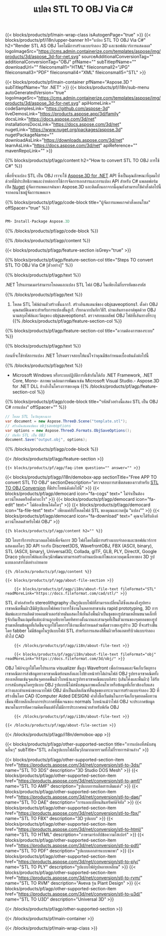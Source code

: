 ﻿---
title: แปลง STL TO OBJ Via C# 
weight: 600
url: /th/net/conversion/stl-to-obj/ 
description: ตัวอย่างรหัสสำหรับ STL ถึง OBJ C# การแปลงใช้โค้ดตัวอย่าง API สำหรับไฟล์ batch STL เป็น OBJ การแปลงภายใน VB.NET, ASP .NET หรือแอพพลิเคชันที่ใช้ .NET
---
{{< blocks/products/pf/main-wrap-class isAutogenPage="true" >}}
{{< blocks/products/pf/i18n/upper-banner h1="แปลง STL TO OBJ Via C#" h2="Render STL AS OBJ โดยไม่มีการสร้างแบบจำลอง 3D และซอฟต์แวร์การแสดงผล" logoImageSrc="https://cms.admin.containerize.com/templates/aspose/img/products/3d/aspose_3d-for-net.svg" sourceAdditionalConversionTag="" additionalConversionTag="OBJ" pfName="" subTitlepfName="" downloadUrl="" fileiconsmall1="HTML" fileiconsmall2="JPG" fileiconsmall3="PDF" fileiconsmall4="XML" fileiconsmall5="STL" >}}

{{< blocks/products/pf/main-container pfName="Aspose.3D " subTitlepfName="for .NET" >}}
{{< blocks/products/pf/i18n/sub-menu autoGeneratedVersion="true" logoImageSrc="https://cms.admin.containerize.com/templates/aspose/img/products/3d/aspose_3d-for-net.svg" apiHomeLink="" codeSamplesLink="https://github.com/aspose-3d" liveDemosLink="https://products.aspose.app/3d/family" docsLink="https://docs.aspose.com/3d/net" installationsDocsLink="https://docs.aspose.com/3d/net" nugetLink="https://www.nuget.org/packages/aspose.3d" nugetPackageName="" downloadAsLink="https://downloads.aspose.com/3d/net" learnAsLink="https://docs.aspose.com/3d/net" apiReference="" mavenRepoLink="" >}}

{{% blocks/products/pf/agp/content h2="How to convert STL TO OBJ การใช้ C#" %}}

 เพื่อที่จะแปลง STL เป็น OBJ เราจะใช้
 [Aspose.3D for .NET](https://products.aspose.com/3d/net) 
 API ซึ่งเป็นคุณลักษณะที่อุดมไปด้วยที่มีประสิทธิภาพและง่ายต่อการใช้การจัดการเอกสารและการแปลง API สำหรับ C# แพลตฟอร์มเปิด
 [Nuget](https://www.nuget.org/packages/aspose.3d) 
 ผู้จัดการแพคเกจค้นหา
 Aspose.3D 
 และติดตั้งนอกจากนี้คุณยังสามารถใช้คำสั่งต่อไปนี้จากคอนโซลผู้จัดการแพคเกจ

{{% blocks/products/pf/agp/code-block title="ผู้จัดการแพคเกจคำสั่งคอนโซล" offSpacer="true" %}}

```cs

PM> Install-Package Aspose.3D


```

{{% /blocks/products/pf/agp/code-block %}}

{{% /blocks/products/pf/agp/content %}}

{{< blocks/products/pf/agp/feature-section isGrey="true" >}}

{{% blocks/products/pf/agp/feature-section-col title="Steps TO convert STL TO OBJ Via C# [ตัวอย่าง]" %}}

{{% blocks/products/pf/agp/text %}}

 .NET โปรแกรมเมอร์สามารถโหลดและแปลง STL ไฟล์ OBJ ในเพียงไม่กี่บรรทัดของรหัส

{{% /blocks/products/pf/agp/text %}}

1. โหลด STL ไฟล์ผ่านตัวสร้างชั้นฉาก1. สร้างอินสแตนซ์ของ objsaveoptions1. ตั้งค่า OBJ คุณสมบัติเฉพาะสำหรับการแปลงขั้นสูง1. เรียกฉากบันทึกวิธี1. ผ่านเส้นทางเอาต์พุตด้วย OBJ นามสกุลไฟล์และวัตถุของ objsaveoptions1. ตรวจสอบผลลัพธ์ OBJ ไฟล์ที่เส้นทางที่ระบุ
{{% /blocks/products/pf/agp/feature-section-col %}}

{{% blocks/products/pf/agp/feature-section-col title="ความต้องการของระบบ" %}}

{{% blocks/products/pf/agp/text %}}

 ก่อนที่จะใช้รหัสการแปลง .NET โปรดตรวจสอบให้แน่ใจว่าคุณมีข้อกำหนดเบื้องต้นดังต่อไปนี้

{{% /blocks/products/pf/agp/text %}}

- Microsoft Windows หรือระบบปฏิบัติการที่เข้ากันได้กับ .NET Framework, .NET Core, Mono- สภาพแวดล้อมการพัฒนาเช่น Microsoft Visual Studio.- Aspose.3D for .NET DLL อ้างอิงในโครงการของคุณ
{{% /blocks/products/pf/agp/feature-section-col %}}

{{% blocks/products/pf/agp/code-block title="รหัสตัวอย่างนี้แสดง STL เป็น OBJ C# การแปลง" offSpacer="" %}}

```cs
// โหลด STL ในวัตถุของฉาก 
var document = new Aspose.ThreeD.Scene("template.stl");
// สร้างอินสแตนซ์ของ objsaveoptions 
var options = new Aspose.ThreeD.Formats.ObjSaveOptions();
// บันทึก STL เป็น OBJ 
document.Save("output.obj", options); 


```

{{% /blocks/products/pf/agp/code-block %}}

{{< /blocks/products/pf/agp/feature-section >}}

    {{< blocks/products/pf/agp/faq-item question="" answer="" >}}
 

<!-- aboutfile Starts -->

{{< blocks/products/pf/agp/i18n/demobox-app sectionTitle="Free APP TO convert STL TO OBJ" sectionDescription="ตรวจสอบการสาธิตสดของเราสำหรับ [STL TO OBJ Conversion](https://products.aspose.app/3d/conversion/stl-to-obj) ที่มีประโยชน์ดังต่อไปนี้" >}}
        {{< blocks/products/pf/agp/democard icon="fa-cogs" text=" ไม่จำเป็นต้องดาวน์โหลดหรือตั้งค่าอะไร" >}}
        {{< blocks/products/pf/agp/democard icon="fa-edit" text=" ไม่ต้องเขียนโค้ดใดๆ" >}}
        {{< blocks/products/pf/agp/democard icon="fa-file-text" text=" เพียงแค่อัปโหลดไฟล์ STL ของคุณและกดปุ่ม \"แปลง\"" >}}
        {{< blocks/products/pf/agp/democard icon="fa-download" text=" คุณจะได้รับลิงก์ดาวน์โหลดสำหรับไฟล์ OBJ" >}}

    {{% blocks/products/pf/agp/content h2="" %}}

 3D ไลบรารีการประมวลผลไฟล์เพื่อจัดการ 3D ไฟล์โดยไม่มีการสร้างแบบจำลองและซอฟต์แวร์การแสดงผลใดๆ 3D API รองรับ Discreet3DS, WavefrontOBJ, FBX (ASCII, binary), STL (ASCII, binary), Universal3D, Collada, glTF, GLB, PLY, DirectX, Google Draco รูปแบบไฟล์และอื่นๆนักพัฒนาสามารถสร้างอ่านแปลงแก้ไขและควบคุมเนื้อหาของ 3D รูปแบบเอกสารได้อย่างง่ายดาย



    {{% /blocks/products/pf/agp/content %}}

    {{< blocks/products/pf/agp/about-file-section >}}

        {{< blocks/products/pf/agp/i18n/about-file-text fileFormat="STL" readMoreLink="https://docs.fileformat.com/cad/stl/" >}}
STL ตัวย่อสำหรับ stereolithgraphy เป็นรูปแบบไฟล์ที่สามารถเปลี่ยนได้ซึ่งแสดงถึงรูปทรงเรขาคณิตพื้นผิว3มิติรูปแบบไฟล์พบว่าการใช้งานในหลายสาขาเช่น rapid prototyping, 3D การพิมพ์และการผลิตด้วยคอมพิวเตอร์ช่วยมันแสดงให้เห็นถึงพื้นผิวเป็นชุดของรูปสามเหลี่ยมขนาดเล็กที่รู้จักกันเป็นแง่มุมที่แต่ละด้านถูกอธิบายโดยทิศทางตั้งฉากและสามจุดที่เป็นตัวแทนของจุดยอดของรูปสามเหลี่ยมข้อมูลที่เกิดขึ้นจะถูกใช้โดยการใช้งานเพื่อกำหนดส่วนตัดขวางของรูปร่าง 3D ที่จะสร้างขึ้นโดย fabber ไม่มีข้อมูลในรูปแบบไฟล์ STL สำหรับการแสดงสีพื้นผิวหรือแอตทริบิวต์แบบจำลองทั่วไป CAD

        {{< /blocks/products/pf/agp/i18n/about-file-text >}}

        {{< blocks/products/pf/agp/i18n/about-file-text fileFormat="obj" readMoreLink="https://docs.fileformat.com/3d/obj/" >}}
OBJ ไฟล์จะถูกใช้โดยโปรแกรม visualizer ขั้นสูง Wavefront เพื่อกำหนดและจัดเก็บวัตถุทางเรขาคณิตการส่งข้อมูลทางเรขาคณิตย้อนหลังและไปข้างหน้าทำได้ผ่านไฟล์ OBJ รูปทรงเรขาคณิตทั้งสองเหลี่ยมเช่นจุดเส้นจุดยอดพื้นผิวใบหน้าและรูปทรงเรขาคณิตแบบอิสระ (เส้นโค้งและพื้นผิว) ได้รับการสนับสนุนโดยรูปแบบ OBJ รูปแบบนี้ไม่สนับสนุนภาพเคลื่อนไหวหรือข้อมูลที่เกี่ยวข้องกับแสงสว่างและตำแหน่งของฉากไฟล์ OBJ มักเป็นผลิตภัณฑ์สิ้นสุดของกระบวนการสร้างแบบจำลอง 3D ที่สร้างขึ้นโดย CAD (Computer Aided DESIGN) คำสั่งซื้อเริ่มต้นในการจัดเก็บจุดยอดคือทวนเข็มนาฬิกาหลีกเลี่ยงการประกาศที่ชัดเจนของ normals ใบหน้าแม้ว่าไฟล์ OBJ จะประกาศข้อมูลขนาดในบรรทัดความคิดเห็นแต่ยังไม่มีการประกาศหน่วยสำหรับพิกัด OBJ

        {{< /blocks/products/pf/agp/i18n/about-file-text >}}

    {{< /blocks/products/pf/agp/about-file-section >}}

{{< /blocks/products/pf/agp/i18n/demobox-app >}}

<!-- aboutfile Ends -->

{{< blocks/products/pf/agp/other-supported-section title="การแปลงที่สนับสนุนอื่นๆ" subTitle="STL ลงในรูปแบบไฟล์อื่นๆอีกมากมายรวมทั้งไม่กี่รายการด้านล่าง" >}}

{{< blocks/products/pf/agp/other-supported-section-item href="https://products.aspose.com/3d/net/conversion/stl-to-3ds/" name="STL TO 3DS" description="3D Studio DOS Mesh" >}}
{{< blocks/products/pf/agp/other-supported-section-item href="https://products.aspose.com/3d/net/conversion/stl-to-amf/" name="STL TO AMF" description="รูปแบบการผลิตสารเติมแต่ง" >}}
{{< blocks/products/pf/agp/other-supported-section-item href="https://products.aspose.com/3d/net/conversion/stl-to-dae/" name="STL TO DAE" description="การแลกเปลี่ยนสินทรัพย์ดิจิทัล" >}}
{{< blocks/products/pf/agp/other-supported-section-item href="https://products.aspose.com/3d/net/conversion/stl-to-fbx/" name="STL TO FBX" description="3D รูปแบบ" >}}
{{< blocks/products/pf/agp/other-supported-section-item href="https://products.aspose.com/3d/net/conversion/stl-to-html/" name="STL TO HTML" description="ภาษามาร์กอัปข้อความไฮเปอร์" >}}
{{< blocks/products/pf/agp/other-supported-section-item href="https://products.aspose.com/3d/net/conversion/stl-to-pdf/" name="STL TO PDF" description="รูปแบบเอกสารแบบพกพา" >}}
{{< blocks/products/pf/agp/other-supported-section-item href="https://products.aspose.com/3d/net/conversion/stl-to-ply/" name="STL TO PLY" description="รูปแบบไฟล์รูปหลายเหลี่ยม" >}}
{{< blocks/products/pf/agp/other-supported-section-item href="https://products.aspose.com/3d/net/conversion/stl-to-rvm/" name="STL TO RVM" description="Aveva รุ่น Plant Design" >}}
{{< blocks/products/pf/agp/other-supported-section-item href="https://products.aspose.com/3d/net/conversion/stl-to-u3d/" name="STL TO U3D" description="Universal 3D" >}}

{{< /blocks/products/pf/agp/other-supported-section >}}

{{< /blocks/products/pf/main-container >}}
    
{{< /blocks/products/pf/main-wrap-class >}}